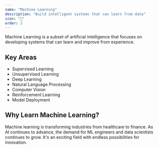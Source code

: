 ```yaml
---
name: "Machine Learning"
description: "Build intelligent systems that can learn from data"
icon: "🤖"
order: 2
---
```


Machine Learning is a subset of artificial intelligence that focuses on developing systems that can learn and improve from experience.

## Key Areas

- Supervised Learning
- Unsupervised Learning
- Deep Learning
- Natural Language Processing
- Computer Vision
- Reinforcement Learning
- Model Deployment

## Why Learn Machine Learning?

Machine learning is transforming industries from healthcare to finance. As AI continues to advance, the demand for ML engineers and data scientists continues to grow. It's an exciting field with endless possibilities for innovation.

